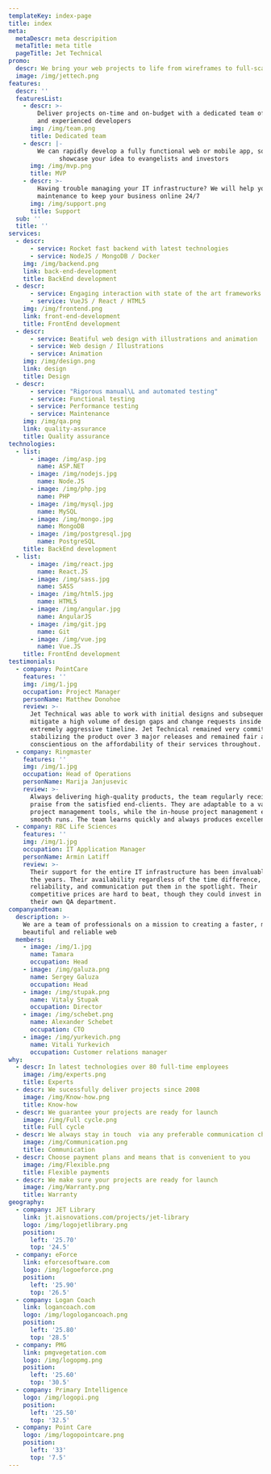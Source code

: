 ```yaml
---
templateKey: index-page
title: index
meta:
  metaDescr: meta descripition
  metaTitle: meta title
  pageTitle: Jet Technical
promo:
  descr: We bring your web projects to life from wireframes to full-scale launch
  image: /img/jettech.png
features:
  descr: ''
  featuresList:
    - descr: >-
        Deliver projects on-time and on-budget with a dedicated team of skilled
        and experienced developers
      img: /img/team.png
      title: Dedicated team
    - descr: |-
        We can rapidly develop a fully functional web or mobile app, so you can
              showcase your idea to evangelists and investors
      img: /img/mvp.png
      title: MVP
    - descr: >-
        Having trouble managing your IT infrastructure? We will help you with
        maintenance to keep your business online 24/7
      img: /img/support.png
      title: Support
  sub: ''
  title: ''
services:
  - descr:
      - service: Rocket fast backend with latest technologies
      - service: NodeJS / MongoDB / Docker
    img: /img/backend.png
    link: back-end-development
    title: BackEnd development
  - descr:
      - service: Engaging interaction with state of the art frameworks
      - service: VueJS / React / HTML5
    img: /img/frontend.png
    link: front-end-development
    title: FrontEnd development
  - descr:
      - service: Beatiful web design with illustrations and animation
      - service: Web design / Illustrations
      - service: Animation
    img: /img/design.png
    link: design
    title: Design
  - descr:
      - service: "Rigorous manual\L and automated testing"
      - service: Functional testing
      - service: Performance testing
      - service: Maintenance
    img: /img/qa.png
    link: quality-assurance
    title: Quality assurance
technologies:
  - list:
      - image: /img/asp.jpg
        name: ASP.NET
      - image: /img/nodejs.jpg
        name: Node.JS
      - image: /img/php.jpg
        name: PHP
      - image: /img/mysql.jpg
        name: MySQL
      - image: /img/mongo.jpg
        name: MongoDB
      - image: /img/postgresql.jpg
        name: PostgreSQL
    title: BackEnd development
  - list:
      - image: /img/react.jpg
        name: React.JS
      - image: /img/sass.jpg
        name: SASS
      - image: /img/html5.jpg
        name: HTML5
      - image: /img/angular.jpg
        name: AngularJS
      - image: /img/git.jpg
        name: Git
      - image: /img/vue.jpg
        name: Vue.JS
    title: FrontEnd development
testimonials:
  - company: PointCare
    features: ''
    img: /img/1.jpg
    occupation: Project Manager
    personName: Matthew Donohoe
    review: >-
      Jet Technical was able to work with initial designs and subsequently
      mitigate a high volume of design gaps and change requests inside of an
      extremely aggressive timeline. Jet Technical remained very committed to
      stabilizing the product over 3 major releases and remained fair and
      conscientious on the affordability of their services throughout.
  - company: Ringmaster
    features: ''
    img: /img/1.jpg
    occupation: Head of Operations
    personName: Marija Janjusevic
    review: >-
      Always delivering high-quality products, the team regularly receives wide
      praise from the satisfied end-clients. They are adaptable to a variety of
      project management tools, while the in-house project management ensures
      smooth runs. The team learns quickly and always produces excellent code.
  - company: RBC Life Sciences
    features: ''
    img: /img/1.jpg
    occupation: IT Application Manager
    personName: Armin Latiff
    review: >-
      Their support for the entire IT infrastructure has been invaluable over
      the years. Their availability regardless of the time difference,
      reliability, and communication put them in the spotlight. Their
      competitive prices are hard to beat, though they could invest in creating
      their own QA department.
companyandteam:
  description: >-
    We are a team of professionals on a mission to creating a faster, more
    beautiful and reliable web
  members:
    - image: /img/1.jpg
      name: Tamara
      occupation: Head
    - image: /img/galuza.png
      name: Sergey Galuza
      occupation: Head
    - image: /img/stupak.png
      name: Vitaly Stupak
      occupation: Director
    - image: /img/schebet.png
      name: Alexander Schebet
      occupation: CTO
    - image: /img/yurkevich.png
      name: Vitali Yurkevich
      occupation: Customer relations manager
why:
  - descr: In latest technologies over 80 full-time employees
    image: /img/experts.png
    title: Experts
  - descr: We sucessfully deliver projects since 2008
    image: /img/Know-how.png
    title: Know-how
  - descr: We guarantee your projects are ready for launch
    image: /img/Full cycle.png
    title: Full cycle
  - descr: We always stay in touch  via any preferable communication channel
    image: /img/Communication.png
    title: Communication
  - descr: Choose payment plans and means that is convenient to you
    image: /img/Flexible.png
    title: Flexible payments
  - descr: We make sure your projects are ready for launch
    image: /img/Warranty.png
    title: Warranty
geography:
  - company: JET Library
    link: jt.aisnovations.com/projects/jet-library
    logo: /img/logojetlibrary.png
    position:
      left: '25.70'
      top: '24.5'
  - company: eForce
    link: eforcesoftware.com
    logo: /img/logoeforce.png
    position:
      left: '25.90'
      top: '26.5'
  - company: Logan Coach
    link: logancoach.com
    logo: /img/logologancoach.png
    position:
      left: '25.80'
      top: '28.5'
  - company: PMG
    link: pmgvegetation.com
    logo: /img/logopmg.png
    position:
      left: '25.60'
      top: '30.5'
  - company: Primary Intelligence
    logo: /img/logopi.png
    position:
      left: '25.50'
      top: '32.5'
  - company: Point Care
    logo: /img/logopointcare.png
    position:
      left: '33'
      top: '7.5'
---
```


